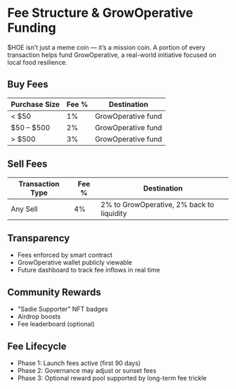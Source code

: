 # Fee Structure & GrowOperative Funding

$HOE isn’t just a meme coin — it’s a mission coin. A portion of every transaction helps fund GrowOperative, a real-world initiative focused on local food resilience.

## Buy Fees

| Purchase Size       | Fee % | Destination         |
|---------------------|--------|---------------------|
| < $50               | 1%     | GrowOperative fund  |
| $50 – $500          | 2%     | GrowOperative fund  |
| > $500              | 3%     | GrowOperative fund  |

## Sell Fees

| Transaction Type | Fee % | Destination                               |
|------------------|--------|-------------------------------------------|
| Any Sell         | 4%     | 2% to GrowOperative, 2% back to liquidity |

## Transparency

- Fees enforced by smart contract
- GrowOperative wallet publicly viewable
- Future dashboard to track fee inflows in real time

## Community Rewards

- "Sadie Supporter" NFT badges
- Airdrop boosts
- Fee leaderboard (optional)

## Fee Lifecycle

- Phase 1: Launch fees active (first 90 days)
- Phase 2: Governance may adjust or sunset fees
- Phase 3: Optional reward pool supported by long-term fee trickle
